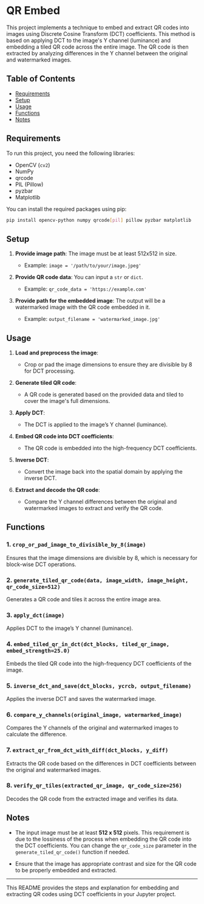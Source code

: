 # QR Embed

This project implements a technique to embed and extract QR codes into images using Discrete Cosine Transform (DCT) coefficients. This method is based on applying DCT to the image's Y channel (luminance) and embedding a tiled QR code across the entire image. The QR code is then extracted by analyzing differences in the Y channel between the original and watermarked images.

## Table of Contents
- [Requirements](#requirements)
- [Setup](#setup)
- [Usage](#usage)
- [Functions](#functions)
- [Notes](#notes)

## Requirements

To run this project, you need the following libraries:

- OpenCV (`cv2`)
- NumPy
- qrcode
- PIL (Pillow)
- pyzbar
- Matplotlib

You can install the required packages using pip:

```bash
pip install opencv-python numpy qrcode[pil] pillow pyzbar matplotlib
```

## Setup

1. **Provide image path**: The image must be at least 512x512 in size.
    - Example: `image = '/path/to/your/image.jpeg'`
   
2. **Provide QR code data**: You can input a `str` or `dict`.
    - Example: `qr_code_data = 'https://example.com'`
   
3. **Provide path for the embedded image**: The output will be a watermarked image with the QR code embedded in it.
    - Example: `output_filename = 'watermarked_image.jpg'`

## Usage

1. **Load and preprocess the image**:
   - Crop or pad the image dimensions to ensure they are divisible by 8 for DCT processing.
   
2. **Generate tiled QR code**:
   - A QR code is generated based on the provided data and tiled to cover the image's full dimensions.

3. **Apply DCT**:
   - The DCT is applied to the image’s Y channel (luminance).

4. **Embed QR code into DCT coefficients**:
   - The QR code is embedded into the high-frequency DCT coefficients.

5. **Inverse DCT**:
   - Convert the image back into the spatial domain by applying the inverse DCT.

6. **Extract and decode the QR code**:
   - Compare the Y channel differences between the original and watermarked images to extract and verify the QR code.

## Functions

### 1. `crop_or_pad_image_to_divisible_by_8(image)`
Ensures that the image dimensions are divisible by 8, which is necessary for block-wise DCT operations.

### 2. `generate_tiled_qr_code(data, image_width, image_height, qr_code_size=512)`
Generates a QR code and tiles it across the entire image area.

### 3. `apply_dct(image)`
Applies DCT to the image’s Y channel (luminance).

### 4. `embed_tiled_qr_in_dct(dct_blocks, tiled_qr_image, embed_strength=25.0)`
Embeds the tiled QR code into the high-frequency DCT coefficients of the image.

### 5. `inverse_dct_and_save(dct_blocks, ycrcb, output_filename)`
Applies the inverse DCT and saves the watermarked image.

### 6. `compare_y_channels(original_image, watermarked_image)`
Compares the Y channels of the original and watermarked images to calculate the difference.

### 7. `extract_qr_from_dct_with_diff(dct_blocks, y_diff)`
Extracts the QR code based on the differences in DCT coefficients between the original and watermarked images.

### 8. `verify_qr_tiles(extracted_qr_image, qr_code_size=256)`
Decodes the QR code from the extracted image and verifies its data.

## Notes

- The input image must be at least **512 x 512** pixels. This requirement is due to the lossiness of the process when embedding the QR code into the DCT coefficients. You can change the `qr_code_size` parameter in the `generate_tiled_qr_code()` function if needed.
  
- Ensure that the image has appropriate contrast and size for the QR code to be properly embedded and extracted.

---

This README provides the steps and explanation for embedding and extracting QR codes using DCT coefficients in your Jupyter project.
